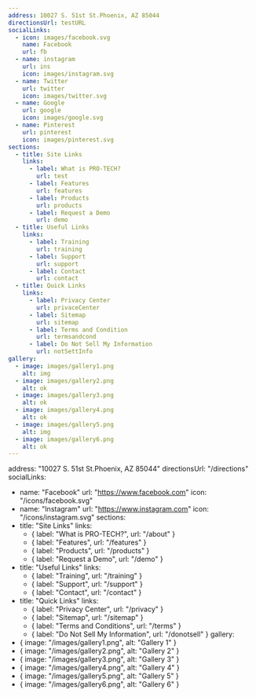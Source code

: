 ```yaml
---
address: 10027 S. 51st St.Phoenix, AZ 85044
directionsUrl: testURL
socialLinks:
  - icon: images/facebook.svg
    name: Facebook
    url: fb
  - name: instagram
    url: ins
    icon: images/instagram.svg
  - name: Twitter
    url: twitter
    icon: images/twitter.svg
  - name: Google
    url: google
    icon: images/google.svg
  - name: Pinterest
    url: pinterest
    icon: images/pinterest.svg
sections:
  - title: Site Links
    links:
      - label: What is PRO-TECH?
        url: test
      - label: Features
        url: features
      - label: Products
        url: products
      - label: Request a Demo
        url: demo
  - title: Useful Links
    links:
      - label: Training
        url: training
      - label: Support
        url: support
      - label: Contact
        url: contact
  - title: Quick Links
    links:
      - label: Privacy Center
        url: privaceCenter
      - label: Sitemap
        url: sitemap
      - label: Terms and Condition
        url: termsandcond
      - label: Do Not Sell My Information
        url: notSettInfo
gallery:
  - image: images/gallery1.png
    alt: img
  - image: images/gallery2.png
    alt: ok
  - image: images/gallery3.png
    alt: ok
  - image: images/gallery4.png
    alt: ok
  - image: images/gallery5.png
    alt: img
  - image: images/gallery6.png
    alt: ok
---
```

address: "10027 S. 51st St.Phoenix, AZ 85044"
directionsUrl: "/directions"
socialLinks:
  - name: "Facebook"
    url: "https://www.facebook.com"
    icon: "/icons/facebook.svg"
  - name: "Instagram"
    url: "https://www.instagram.com"
    icon: "/icons/instagram.svg"
sections:
  - title: "Site Links"
    links:
      - { label: "What is PRO-TECH?", url: "/about" }
      - { label: "Features", url: "/features" }
      - { label: "Products", url: "/products" }
      - { label: "Request a Demo", url: "/demo" }
  - title: "Useful Links"
    links:
      - { label: "Training", url: "/training" }
      - { label: "Support", url: "/support" }
      - { label: "Contact", url: "/contact" }
  - title: "Quick Links"
    links:
      - { label: "Privacy Center", url: "/privacy" }
      - { label: "Sitemap", url: "/sitemap" }
      - { label: "Terms and Conditions", url: "/terms" }
      - { label: "Do Not Sell My Information", url: "/donotsell" }
gallery:
  - { image: "/images/gallery1.png", alt: "Gallery 1" }
  - { image: "/images/gallery2.png", alt: "Gallery 2" }
  - { image: "/images/gallery3.png", alt: "Gallery 3" }
  - { image: "/images/gallery4.png", alt: "Gallery 4" }
  - { image: "/images/gallery5.png", alt: "Gallery 5" }
  - { image: "/images/gallery6.png", alt: "Gallery 6" }
